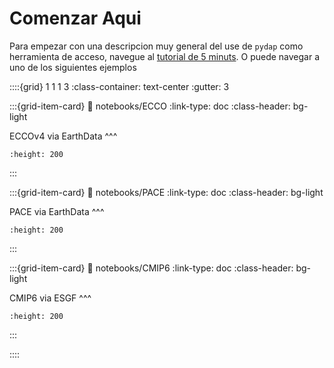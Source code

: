 # Comenzar Aqui

Para empezar con una descripcion muy general del use de `pydap` como herramienta de acceso, navegue al [tutorial de 5 minuts](5_minute_tutorial.ipynb). O puede navegar a uno de los siguientes ejemplos

::::{grid} 1 1 1 3
:class-container: text-center
:gutter: 3

:::{grid-item-card}
:link: notebooks/ECCO
:link-type: doc
:class-header: bg-light

ECCOv4 via EarthData
^^^

```{image} https://github.com/OPENDAP/ESIP2024/blob/main/binder/img/ECCO_native.png?raw=true
:height: 200
```

:::

:::{grid-item-card}
:link: notebooks/PACE
:link-type: doc
:class-header: bg-light

PACE via EarthData
^^^

```{image} https://github.com/OPENDAP/ESIP2024/blob/main/binder/img/pace_subset.png?raw=true
:height: 200
```

:::

:::{grid-item-card}
:link: notebooks/CMIP6
:link-type: doc
:class-header: bg-light

CMIP6 via ESGF
^^^

```{image} https://github.com/OPENDAP/ESIP2024/blob/main/binder/img/Surface_Temperature.png?raw=true
:height: 200
```
:::


::::
